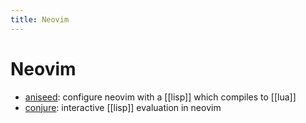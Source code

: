 ```yaml
---
title: Neovim
---
```


# Neovim

- [aniseed](https://github.com/Olical/aniseed): configure neovim with
  a [[lisp]] which compiles to [[lua]]
- [conjure](https://github.com/Olical/conjure): interactive [[lisp]]
  evaluation in neovim
